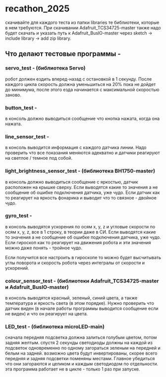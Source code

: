 # recathon_2025
скачивайте для каждого теста из папки libraries те библиотеки, которые в нем требуются. При скачивании Adafruit_TCS34725-master также надо будет скачать и указать путь к Adafruit_BusIO-master через sketch -> include library -> add zip library.

## Что делают тестовые программы - 
### servo_test - (библиотека Servo)
робот должен ездить вперед-назад с остановкой в 1 секунду. 
После каждого цикла скорость должна уменьшиться на 20% пока не дойдет до минимума, после этого езда начинается с максимальной скоростью заново.
### button_test - 
в консоль должно выводиться сообщение что кнопка нажата, когда она нажата.
### line_sensor_test - 
в консоль выводится информация с каждого датчика линии. 
Надо проверить что все показания меняются адекватно и датчики реагируют на светлое / темное под собой.
### light_brightness_sensor_test - (библиотека BH1750-master)
в консоль должно выводиться сообщение с яркостью, датчик расположен на крышке сверху. 
Если выводятся какие то значения а не сообщение об ошибке подключения датчика, уже чудо. 
Если датчик как то реагирует на яркость фонарика и выводит что то связное - двойное чудо.
### gyro_test - 
в консоль выводятся ускорения по осям x, y, z и угловые скорости по осям x, y, z, все в 1 строку, в теории даже в СИ.
Если выводятся какие то значения а не сообщение об ошибке подключения датчика, уже чудо. 
Если гироскоп как то реагирует на движения робота и эти значения можно даже понять - тройное чудо.

Если получится все настроить в гироскопе то можно будет высчитывать углы поворота и скорость робота через интегралы от скорости и ускорений.
### colour_sensor_test - (библиотеки Adafruit_TCS34725-master и Adafruit_BusIO-master)
в консоль выводятся красный, зеленый, синий цвета, а также температура и яркость света (в этом порядке).
Нужно проверить что датчик виден (в начале работы программы выводится сообщение если не виден) и что он реагирует на цвета.

### LED_test - (библиотека microLED-main)
сначала передняя подсветка должна залиться голубым цветом, потом задняя желтым. 
спустя 2 секунды светодиоды должны на каждой из подсветок одновременно по одному загораться зеленым на передней и белым на задней.
возможно цвета будут инвертированы, скорее всего передняя и задняя подсветки поменяны местами. Главное убедиться что они загораются и целиком и каждым светодиодом по отдельности.
эта программа работает не в цикле - только 1 раз при запуске.
